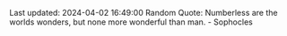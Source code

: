 Last updated: 2024-04-02 16:49:00
Random Quote: Numberless are the worlds wonders, but none more wonderful than man. - Sophocles